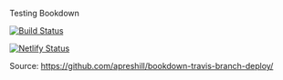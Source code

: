 Testing Bookdown 

[![Build Status](https://travis-ci.org/Kamal-R/Testing.svg?branch=master)](https://travis-ci.org/Kamal-R/Testing)

[![Netlify Status](https://api.netlify.com/api/v1/badges/d875cc57-4232-44f4-8c88-5a0a5c24abc4/deploy-status)](https://app.netlify.com/sites/finance-ideas/deploys)

Source: https://github.com/apreshill/bookdown-travis-branch-deploy/
